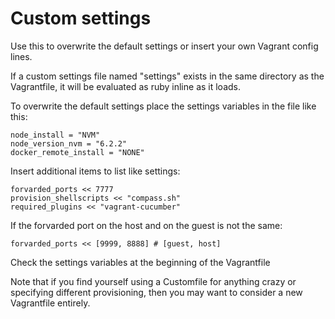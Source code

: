# Custom settings

Use this to overwrite the default settings or insert your own Vagrant config lines.

If a custom settings file named "settings" exists in the same directory as the Vagrantfile, it will be evaluated as ruby inline as it loads.

To overwrite the default settings place the settings variables in the file like this:

    node_install = "NVM"
    node_version_nvm = "6.2.2"
    docker_remote_install = "NONE"

Insert additional items to list like settings:

    forvarded_ports << 7777
    provision_shellscripts << "compass.sh"
    required_plugins << "vagrant-cucumber"

If the forvarded port on the host and on the guest is not the same:

    forvarded_ports << [9999, 8888] # [guest, host]

Check the settings variables at the beginning of the Vagrantfile

Note that if you find yourself using a Customfile for anything crazy or specifying different provisioning, then you may want to consider a new Vagrantfile entirely.
